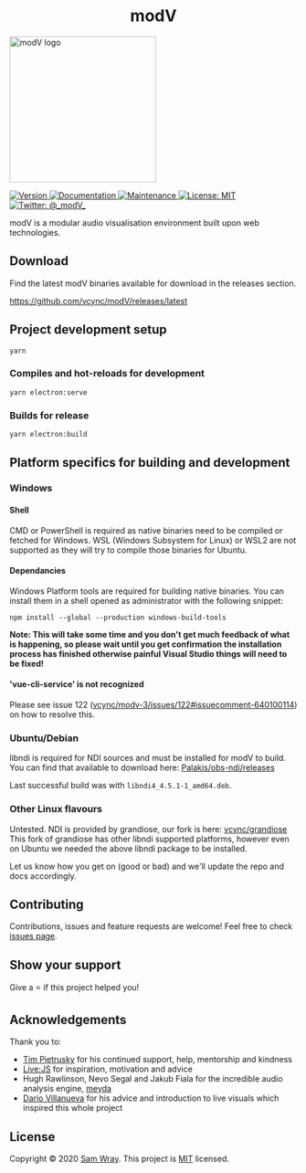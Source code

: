 <h1 align="center">modV</h1>
<img alt="modV logo" src="https://github.com/vcync/modV/raw/main/build/icon.png" width="256" />

<p>
  <a href="https://github.com/vcync/modV/releases/latest">
    <img alt="Version" src="https://img.shields.io/badge/version-3.0.8--alpha-blue.svg?cacheSeconds=2592000" />
  </a>
  <a href="https://modv.vcync.gl/" target="_blank">
    <img alt="Documentation" src="https://img.shields.io/badge/documentation-living-blue.svg" />
  </a>
  <a href="https://github.com/vcync/modV/graphs/commit-activity" target="_blank">
    <img alt="Maintenance" src="https://img.shields.io/badge/Maintained%3F-yes-green.svg" />
  </a>
  <a href="https://github.com/vcync/modV/blob/main/LICENSE" target="_blank">
    <img alt="License: MIT" src="https://img.shields.io/github/license/vcync/modV" />
  </a>
  <a href="https://twitter.com/_modV_" target="_blank">
    <img alt="Twitter: @_modV_" src="https://img.shields.io/twitter/follow/_modV_.svg?style=social" />
  </a>
</p>

modV is a modular audio visualisation environment built upon web technologies.



## Download

Find the latest modV binaries available for download in the releases section.

https://github.com/vcync/modV/releases/latest



## Project development setup

```
yarn
```

### Compiles and hot-reloads for development

```
yarn electron:serve
```

### Builds for release

```
yarn electron:build
```



## Platform specifics for building and development

### Windows

#### Shell

CMD or PowerShell is required as native binaries need to be compiled or fetched for Windows. WSL (Windows Subsystem for Linux) or WSL2 are not supported as they will try to compile those binaries for Ubuntu.

#### Dependancies

Windows Platform tools are required for building native binaries. You can install them in a shell opened as administrator with the following snippet:

```
npm install --global --production windows-build-tools
```

**Note: This will take some time and you don't get much feedback of what is happening, so please wait until you get confirmation the installation process has finished otherwise painful Visual Studio things will need to be fixed!**

#### 'vue-cli-service' is not recognized

Please see issue 122 ([vcync/modv-3/issues/122#issuecomment-640100114](https://github.com/vcync/modv-3/issues/122#issuecomment-640100114)) on how to resolve this.

### Ubuntu/Debian

libndi is required for NDI sources and must be installed for modV to build. You can find that available to download here: [Palakis/obs-ndi/releases](https://github.com/Palakis/obs-ndi/releases)

Last successful build was with `libndi4_4.5.1-1_amd64.deb`.

### Other Linux flavours

Untested. NDI is provided by grandiose, our fork is here: [vcync/grandiose](https://github.com/vcync/grandiose/) This fork of grandiose has other libndi supported platforms, however even on Ubuntu we needed the above libndi package to be installed.

Let us know how you get on (good or bad) and we'll update the repo and docs accordingly.



## Contributing

Contributions, issues and feature requests are welcome!
Feel free to check [issues page](https://github.com/vcync/modV/issues).



## Show your support

Give a ⭐️ if this project helped you!



## Acknowledgements

Thank you to:

- [Tim Pietrusky](https://nerddis.co/) for his continued support, help, mentorship and kindness
- [Live:JS](http://livejs.network/) for inspiration, motivation and advice
- Hugh Rawlinson, Nevo Segal and Jakub Fiala for the incredible audio analysis engine, [meyda](https://github.com/hughrawlinson/meyda)
- [Dario Villanueva](http://alolo.co/) for his advice and introduction to live visuals which inspired this whole project



## License

Copyright © 2020 [Sam Wray](https://github.com/vcync).
This project is [MIT](https://github.com/vcync/modV/blob/master/LICENSE) licensed.
